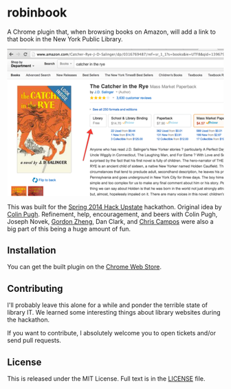 robinbook
=========

A Chrome plugin that, when browsing books on Amazon, will add a link to that book in the New York Public Library.

![](./screenshot.png)

This was built for the [Spring 2014 Hack Upstate](http://hackupstate.com/) hackathon. Original idea by [Colin Pugh](http://twitter.com/cpugh29). Refinement, help, encouragement, and beers with Colin Pugh, Joseph Novek, [Gordon Zheng](http://twitter.com/capable_monkey), Dan Clark, and [Chris Campos](http://twitter.com/MrChrisCampos) were also a big part of this being a huge amount of fun.

## Installation

You can get the built plugin on the [Chrome Web Store](https://chrome.google.com/webstore/detail/robinbook/eeibepmoiemjmmodcghabhnkpfiimgjc).

## Contributing

I'll probably leave this alone for a while and ponder the terrible state of library IT. We learned some interesting things about library websites during the hackathon.

If you want to contribute, I absolutely welcome you to open tickets and/or send pull requests.

## License

This is released under the MIT License. Full text is in the [LICENSE](./LICENSE) file.
